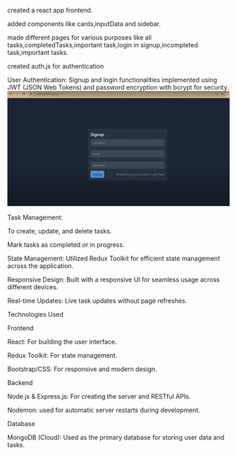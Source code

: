 created a react app frontend.

added components like cards,inputData and sidebar.

made different pages for various purposes like all tasks,completedTasks,important task,login in signup,incompleted task,important tasks.

created auth.js for authentication

User Authentication: Signup and login functionalities implemented using JWT (JSON Web Tokens) and password encryption with bcrypt for security.
![image_url](https://github.com/SuhaniBharti/TaskManagement/blob/66131bce09e5203e7702708cef7393289235377c/Screenshot%202024-11-15%20065747.png)

Task Management:

To create, update, and delete tasks.


Mark tasks as completed or in progress.

State Management: Utilized Redux Toolkit for efficient state management across the application.

Responsive Design: Built with a responsive UI for seamless usage across different devices.

Real-time Updates: Live task updates without page refreshes.

Technologies Used

Frontend

React: For building the user interface.

Redux Toolkit: For state management.

Bootstrap/CSS: For responsive and modern design.

Backend

Node.js & Express.js: For creating the server and RESTful APIs.

Nodemon: used for automatic server restarts during development.

Database

MongoDB (Cloud): Used as the primary database for storing user data and tasks.
